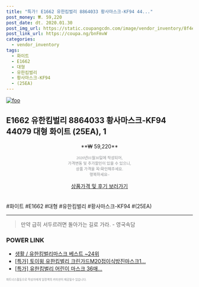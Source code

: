 ```yaml
--- 
title: "특가! E1662 유한킴벌리 8864033 황사마스크-KF94 44..." 
post_money: ₩. 59,220 
post_date: dt. 2020.01.30 
post_img_url: https://static.coupangcdn.com/image/vendor_inventory/8f4e/be87dffff32283d930342031658c15148e8536313d1fe34cfef72f40311c.jpg 
post_link_url: https://coupa.ng/bnFmvW 
categories: 
  - vendor_inventory 
tags: 
  - 화이트 
  - E1662 
  - 대형 
  - 유한킴벌리 
  - 황사마스크-KF94 
  - (25EA) 
--- 
```

[![foo](https://static.coupangcdn.com/image/vendor_inventory/8f4e/be87dffff32283d930342031658c15148e8536313d1fe34cfef72f40311c.jpg)](https://coupa.ng/bnFmvW) 

## E1662 유한킴벌리 8864033 황사마스크-KF94 44079 대형 화이트 (25EA), 1 
<p style="text-align: center;">**₩ 59,220**</p> 
<p style="text-align: center;"><span style="color: #898c8f; font-family: Georgia,Times,serif; font-size: 0.75em;">2020년01월30일에 작성되어, <br>가격변동 및 추가할인이 있을 수 있으니,<br> 상품 가격을 꼭!확인해주세요.<br>행복하세요~</span> 
</p>	 
<div markdown="0" style="text-align: center;"><a href="https://coupa.ng/bnFmvW" class="btn btn--success">상품가격 및 후기 보러가기</a></div> 
<br><br> 
  #화이트 #E1662 #대형 #유한킴벌리 #황사마스크-KF94 #(25EA) 
<hr> 

> 만약 급히 서두르려면 돌아가는 길로 가라. - 영국속담 


### POWER LINK

* <a href="https://blog.naver.com/santokki14/221787674879" target="_blank">생활 / 유한킴벌리마스크 베스트 ~24위</a>
* <a href="https://blog.naver.com/an0733/221790534148" target="_blank">[특가] 토이윙 유한킴벌리 크린가드M20접이식방진마스크1...</a>
* <a href="https://blog.naver.com/santokki14/221790664781" target="_blank">[특가] 유한킴벌리 어린이 마스크 36매...</a>

<span style="color: #898c8f; font-family: Georgia,Times,serif; font-size: 0.55em;">파트너스활동으로 작성자에게 일정액의 커미션이 제공될수 있습니다.</span> 
